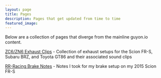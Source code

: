 ```yaml
---
layout: page
title: Pages
description: Pages that get updated from time to time
featured_image: 
---
```

 
Below are a collection of pages that diverge from the mainline guyon.io content.

[ZC6/ZN6 Exhaust Clips](../p/exhaust) - Collection of exhaust setups for the Scion FR-S, Subaru BRZ, and Toyota GT86 and their associated sound clips

[RR-Racing Brake Notes](../p/rr-racing) - Notes I took for my brake setup on my 2015 Scion FR-S